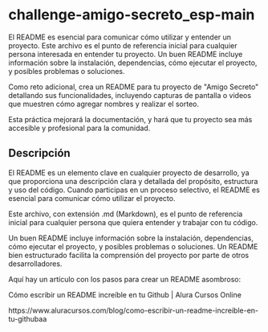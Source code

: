 # challenge-amigo-secreto_esp-main
El README es esencial para comunicar cómo utilizar y entender un proyecto.
Este archivo es el punto de referencia inicial para cualquier persona interesada en entender tu proyecto.
Un buen README incluye 
información sobre la instalación, 
dependencias, 
cómo ejecutar el proyecto, y
posibles problemas o soluciones.

Como reto adicional, crea un README para tu proyecto de "Amigo Secreto" 
detallando sus funcionalidades,
incluyendo capturas de pantalla o videos que muestren cómo agregar nombres y realizar el sorteo. 

Esta práctica mejorará la documentación, y hará que tu proyecto sea más accesible y profesional para la comunidad.

## Descripción
El README es un elemento clave en cualquier proyecto de desarrollo, ya que proporciona una descripción clara y detallada del propósito, estructura y uso del código. Cuando participas en un proceso selectivo, el README es esencial para comunicar cómo utilizar el proyecto.

Este archivo, con extensión .md (Markdown), es el punto de referencia inicial para cualquier persona que quiera entender y trabajar con tu código.

Un buen README incluye información sobre la instalación, dependencias, cómo ejecutar el proyecto, y posibles problemas o soluciones. Un README bien estructurado facilita la comprensión del proyecto por parte de otros desarrolladores.

Aquí hay un artículo con los pasos para crear un README asombroso:

 

Cómo escribir un README increíble en tu Github | Alura Cursos Online
<link>https://www.aluracursos.com/blog/como-escribir-un-readme-increible-en-tu-github</link>aa
